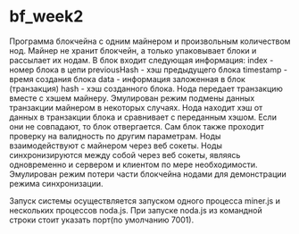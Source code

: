 # bf_week2
Программа блокчейна с одним майнером и произвольным количеством нод.
Майнер не хранит блокчейн, а только упаковывает блоки и рассылает их нодам.
В блок входит следующая информация: 
  index - номер блока в цепи
  previousHash - хэш предыдущего блока
  timestamp - время создания блока
  data - информация заложенная в блок (транзакция)
  hash - хэш созданного блока.
Нода передает транзакцию вместе с хэшем майнеру.
Эмулирован режим подмены данных транзакции майнером в некоторых случаях.
Нода находит хэш от данных в транзакции блока и сравнивает с переданным хэшом.
Если они не совпадают, то блок отвергается.
Сам блок также проходит проверку на валидность по другим параметрам.
Ноды взаимодействуют с майнером через веб сокеты. Ноды синхронизируются между собой через веб сокеты, являясь одновременно и сервером и клиентом по мере необходимости.
Эмулирован режим потери части блокчейна нодами для демонстрации режима синхронизации.

Запуск системы осуществляется запуском одного процесса miner.js и нескольких процессов noda.js.
При запуске noda.js из командной строки стоит указать порт(по умолчанию 7001).

